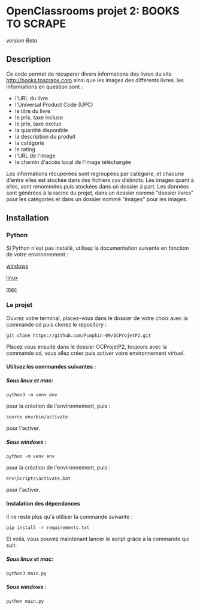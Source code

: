 # OpenClassrooms projet 2: BOOKS TO SCRAPE
*version Beta*

## Description
Ce code permet de récuperer divers informations des livres du site http://books.toscrape.com ainsi que les images des différents livres.
les informations en question sont :
- l'URL du livre
- l'Universal Product Code (UPC)
- le titre du livre
- le prix, taxe incluse
- le prix, taxe exclue
- la quantité disponible
- la description du produit
- la catégorie
- le rating
- l'URL de l'image
- le chemin d'accès local de l'image téléchargée

Les informations récuperées sont regroupées par catégorie, et chacune d'entre elles est stockée dans des fichiers csv distincts.
Les images quant à elles, sont renommées puis stockées dans un dossier à part.
Les données sont générées à la racine du projet, dans un dossier nommé "dossier livres" pour les catégories et dans un dossier nommé "images" pour les images.

## Installation
### Python
Si Python n'est pas installé, utilisez la documentation suivante en fonction de votre environnement :

[windows](https://docs.python.org/fr/3/using/windows.html)

[linux](https://docs.python.org/fr/3/using/unix.html) 

[mac](https://docs.python.org/fr/3/using/mac.html)

### Le projet
Ouvrez votre terminal, placez-vous dans le dossier de votre choix avec la commande cd puis clonez le repository :

`git clone https://github.com/Pumpkin-09/OCProjetP2.git`

Placez vous ensuite dans le dossier OCProjetP2, toujours avec la commande cd, vous allez créer puis activer votre environnement virtuel. 
#### Utilisez les commandes suivantes :
##### Sous linux et mac:

`python3 -m venv env`

pour la création de l'environnement, puis :

`source env/bin/activate`

pour l'activer.

##### Sous windows :

`python -m venv env`

pour la création de l'environnement, puis :

`env\Scripts\activate.bat`

pour l'activer.

#### Instalation des dépendances
Il ne reste plus qu'à utiliser la commande suivante : 

`pip install -r requirements.txt`


Et voilà, vous pouvez maintenant lancer le script grâce à la commande qui suit:
##### Sous linux et mac:

`python3 main.py`


##### Sous windows :

`python main.py`

